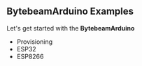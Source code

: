 ## BytebeamArduino Examples

Let's get started with the **BytebeamArduino**

- Provisioning
- ESP32
- ESP8266